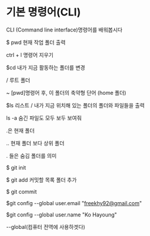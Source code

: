 # 기본 명령어(CLI)

CLI (Command line interface)명령어를 배워봅시다







$ pwd 현재 작업 폴더 출력

ctrl + l 명령어 지우기

$cd 내가 지금 활동하는 폴더를 변경

/ 루트 폴더

~ [pwd]명령어 후, 이 폴더의 축약형 단어  (home 폴더)



$ls 리스트 / 내가 지금 위치해 있는 폴더의 폴더와 파일들을 출력

ls -a 숨긴 파일도 모두 보두 보여줘

.은 현재 폴더

.. 현재 폴더 보다 상위 폴더

. 들은 숨김 폴더를 의미



$ git init

$ git add 커밋할 목록 폴더 추가

$ git commit

$git config --global user.email "freekhy92@gmail.com"

$git config --global user.name "Ko Hayoung"

--global(컴퓨터 전역에 사용하겟다)